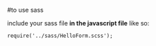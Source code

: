 #to use sass

include your sass file **in the javascript file** like so:

``require('../sass/HelloForm.scss');``
